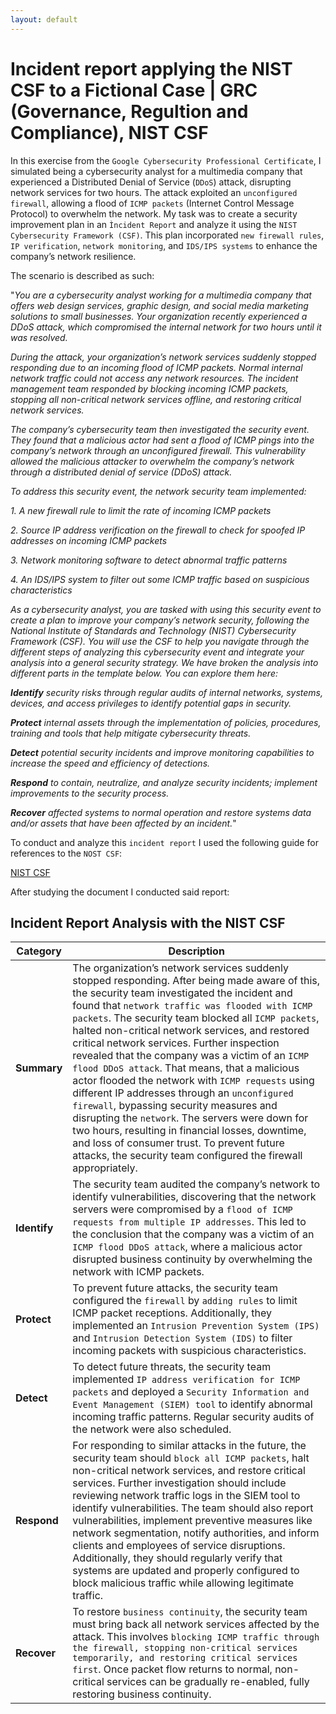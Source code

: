 ```yaml
---
layout: default
---
```


# Incident report applying the NIST CSF to a Fictional Case | GRC (Governance, Regultion and Compliance), NIST CSF 

In this exercise from the `Google Cybersecurity Professional Certificate`, I simulated being a cybersecurity analyst for a multimedia company that experienced a Distributed Denial of Service (`DDoS`) attack, disrupting network services for two hours. The attack exploited an `unconfigured firewall`, allowing a flood of `ICMP packets` (Internet Control Message Protocol) to overwhelm the network. My task was to create a security improvement plan in an `Ìncident Report` and analyze it using the `NIST Cybersecurity Framework (CSF)`. This plan incorporated `new firewall rules`, `IP verification`, `network monitoring`, and `IDS/IPS systems` to enhance the company’s network resilience.

The scenario is described as such:

"_You are a cybersecurity analyst working for a multimedia company that offers web design services, graphic design, and social media marketing solutions to small businesses. Your organization recently experienced a DDoS attack, which compromised the internal network for two hours until it was resolved._

_During the attack, your organization’s network services suddenly stopped responding due to an incoming flood of ICMP packets. Normal internal network traffic could not access any network resources. The incident management team responded by blocking incoming ICMP packets, stopping all non-critical network services offline, and restoring critical network services._ 

_The company’s cybersecurity team then investigated the security event. They found that a malicious actor had sent a flood of ICMP pings into the company’s network through an unconfigured firewall. This vulnerability allowed the malicious attacker to overwhelm the company’s network through a distributed denial of service (DDoS) attack._ 

_To address this security event, the network security team implemented:_ 

_1. A new firewall rule to limit the rate of incoming ICMP packets_

_2. Source IP address verification on the firewall to check for spoofed IP addresses on incoming ICMP packets_

_3. Network monitoring software to detect abnormal traffic patterns_

_4. An IDS/IPS system to filter out some ICMP traffic based on suspicious characteristics_

_As a cybersecurity analyst, you are tasked with using this security event to create a plan to improve your company’s network security, following the National Institute of Standards and Technology (NIST) Cybersecurity Framework (CSF). You will use the CSF to help you navigate through the different steps of analyzing this cybersecurity event and integrate your analysis into a general security strategy. We have broken the analysis into different parts in the template below. You can explore them here:_

_**Identify** security risks through regular audits of internal networks, systems, devices, and access privileges to identify potential gaps in security._

_**Protect** internal assets through the implementation of policies, procedures, training and tools that help mitigate cybersecurity threats._ 

_**Detect** potential security incidents and improve monitoring capabilities to increase the speed and efficiency of detections._ 

_**Respond** to contain, neutralize, and analyze security incidents; implement improvements to the security process._ 

_**Recover** affected systems to normal operation and restore systems data and/or assets that have been affected by an incident._"

To conduct and analyze this `incident report` I used the following guide for references to the `NOST CSF`:

[NIST CSF](https://github.com/Rafael-Santamaria-Ortega/Rafael-Santamaria-Ortega.github.io/blob/main/Applying%20the%20NIST%20CSF%20.pdf)

After studying the document I conducted said report:

## Incident Report Analysis with the NIST CSF

| **Category** | **Description** |
|--------------|-----------------|
| **Summary**  | The organization’s network services suddenly stopped responding. After being made aware of this, the security team investigated the incident and found that `network traffic was flooded with ICMP packets`. The security team blocked all `ICMP packets`, halted non-critical network services, and restored critical network services. Further inspection revealed that the company was a victim of an `ICMP flood DDoS attack`. That means, that a malicious actor flooded the network with `ICMP requests` using different IP addresses through an `unconfigured firewall`, bypassing security measures and disrupting the `network`. The servers were down for two hours, resulting in financial losses, downtime, and loss of consumer trust. To prevent future attacks, the security team configured the firewall appropriately. |
| **Identify** | The security team audited the company’s network to identify vulnerabilities, discovering that the network servers were compromised by a `flood of ICMP requests from multiple IP addresses`. This led to the conclusion that the company was a victim of an `ICMP flood DDoS attack`, where a malicious actor disrupted business continuity by overwhelming the network with ICMP packets. |
| **Protect**  | To prevent future attacks, the security team configured the `firewall` by `adding rules` to limit ICMP packet receptions. Additionally, they implemented an `Intrusion Prevention System (IPS)` and `Intrusion Detection System (IDS)` to filter incoming packets with suspicious characteristics. |
| **Detect**   | To detect future threats, the security team implemented `IP address verification for ICMP packets` and deployed a `Security Information and Event Management (SIEM) tool` to identify abnormal incoming traffic patterns. Regular security audits of the network were also scheduled. |
| **Respond**  | For responding to similar attacks in the future, the security team should `block all ICMP packets`, halt non-critical network services, and restore critical services. Further investigation should include reviewing network traffic logs in the SIEM tool to identify vulnerabilities. The team should also report vulnerabilities, implement preventive measures like network segmentation, notify authorities, and inform clients and employees of service disruptions. Additionally, they should regularly verify that systems are updated and properly configured to block malicious traffic while allowing legitimate traffic. |
| **Recover**  | To restore `business continuity`, the security team must bring back all network services affected by the attack. This involves `blocking ICMP traffic through the firewall, stopping non-critical services temporarily, and restoring critical services first`. Once packet flow returns to normal, non-critical services can be gradually re-enabled, fully restoring business continuity. |
